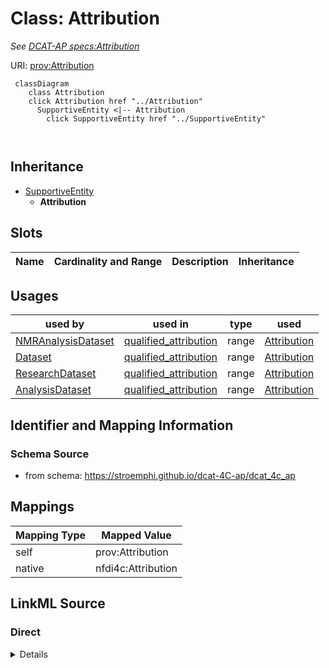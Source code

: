

# Class: Attribution


_See [DCAT-AP specs:Attribution](https://semiceu.github.io/DCAT-AP/releases/3.0.0/#Attribution)_





URI: [prov:Attribution](http://www.w3.org/ns/prov#Attribution)






```mermaid
 classDiagram
    class Attribution
    click Attribution href "../Attribution"
      SupportiveEntity <|-- Attribution
        click SupportiveEntity href "../SupportiveEntity"
      
      
```





## Inheritance
* [SupportiveEntity](SupportiveEntity.md)
    * **Attribution**



## Slots

| Name | Cardinality and Range | Description | Inheritance |
| ---  | --- | --- | --- |





## Usages

| used by | used in | type | used |
| ---  | --- | --- | --- |
| [NMRAnalysisDataset](NMRAnalysisDataset.md) | [qualified_attribution](qualified_attribution.md) | range | [Attribution](Attribution.md) |
| [Dataset](Dataset.md) | [qualified_attribution](qualified_attribution.md) | range | [Attribution](Attribution.md) |
| [ResearchDataset](ResearchDataset.md) | [qualified_attribution](qualified_attribution.md) | range | [Attribution](Attribution.md) |
| [AnalysisDataset](AnalysisDataset.md) | [qualified_attribution](qualified_attribution.md) | range | [Attribution](Attribution.md) |






## Identifier and Mapping Information







### Schema Source


* from schema: https://stroemphi.github.io/dcat-4C-ap/dcat_4c_ap




## Mappings

| Mapping Type | Mapped Value |
| ---  | ---  |
| self | prov:Attribution |
| native | nfdi4c:Attribution |







## LinkML Source

<!-- TODO: investigate https://stackoverflow.com/questions/37606292/how-to-create-tabbed-code-blocks-in-mkdocs-or-sphinx -->

### Direct

<details>
```yaml
name: Attribution
description: See [DCAT-AP specs:Attribution](https://semiceu.github.io/DCAT-AP/releases/3.0.0/#Attribution)
from_schema: https://stroemphi.github.io/dcat-4C-ap/dcat_4c_ap
is_a: SupportiveEntity
abstract: false
class_uri: prov:Attribution

```
</details>

### Induced

<details>
```yaml
name: Attribution
description: See [DCAT-AP specs:Attribution](https://semiceu.github.io/DCAT-AP/releases/3.0.0/#Attribution)
from_schema: https://stroemphi.github.io/dcat-4C-ap/dcat_4c_ap
is_a: SupportiveEntity
abstract: false
class_uri: prov:Attribution

```
</details>